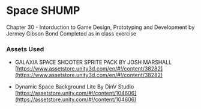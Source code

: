 # Space SHUMP
Chapter 30 - Intorduction to Game Design, Prototyping and Development by Jermey Gibson Bond
Completed as in class exercise

### Assets Used
 - GALAXIA SPACE SHOOTER SPRITE PACK BY JOSH MARSHALL [https://www.assetstore.unity3d.com/en/#!/content/38282](https://www.assetstore.unity3d.com/en/#!/content/38282)
 
 - Dynamic Space Background Lite By DinV Studio [https://assetstore.unity.com/#!/content/104606](https://assetstore.unity.com/#!/content/104606)
